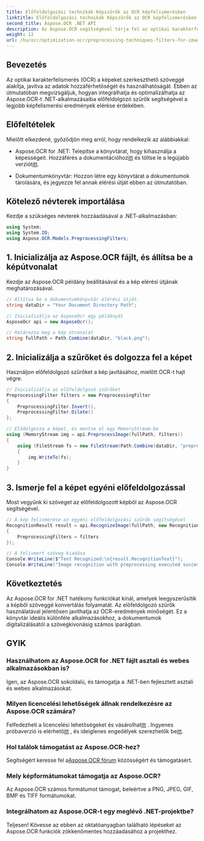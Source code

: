 ```yaml
---
title: Előfeldolgozási technikák Képszűrők az OCR képfelismerésben
linktitle: Előfeldolgozási technikák Képszűrők az OCR képfelismerésben
second_title: Aspose.OCR .NET API
description: Az Aspose.OCR segítségével tárja fel az optikai karakterfelismerésben (OCR) rejlő lehetőségeket .NET-alkalmazásaiban. Ez az útmutató lépésről lépésre bemutatja az OCR végrehajtását előfeldolgozó szűrők használatával.
weight: 12
url: /hu/ocr/optimization-ocr/preprocessing-techniques-filters-for-image/
---
```

## Bevezetés

Az optikai karakterfelismerés (OCR) a képeket szerkeszthető szöveggé alakítja, javítva az adatok hozzáférhetőségét és használhatóságát. Ebben az útmutatóban megvizsgáljuk, hogyan integrálhatja és optimalizálhatja az Aspose.OCR-t .NET-alkalmazásaiba előfeldolgozó szűrők segítségével a legjobb képfelismerési eredmények elérése érdekében.

## Előfeltételek

Mielőtt elkezdené, győződjön meg arról, hogy rendelkezik az alábbiakkal:

-  Aspose.OCR for .NET: Telepítse a könyvtárat, hogy kihasználja a képességeit. Hozzáférés a dokumentációhoz[itt](https://reference.aspose.com/ocr/net/) és töltse le a legújabb verziót[itt](https://releases.aspose.com/ocr/net/).

- Dokumentumkönyvtár: Hozzon létre egy könyvtárat a dokumentumok tárolására, és jegyezze fel annak elérési útját ebben az útmutatóban.

## Kötelező névterek importálása

Kezdje a szükséges névterek hozzáadásával a .NET-alkalmazásban:

```csharp
using System;
using System.IO;
using Aspose.OCR.Models.PreprocessingFilters;
```

## 1. Inicializálja az Aspose.OCR fájlt, és állítsa be a képútvonalat

Kezdje az Aspose.OCR példány beállításával és a kép elérési útjának meghatározásával.

```csharp
// Állítsa be a dokumentumkönyvtár elérési útját.
string dataDir = "Your Document Directory Path";

// Inicializálja az AsposeOcr egy példányát
AsposeOcr api = new AsposeOcr();

// Határozza meg a kép útvonalát
string fullPath = Path.Combine(dataDir, "black.png");
```

## 2. Inicializálja a szűrőket és dolgozza fel a képet

Használjon előfeldolgozó szűrőket a kép javításához, mielőtt OCR-t hajt végre.

```csharp
// Inicializálja az előfeldolgozó szűrőket
PreprocessingFilter filters = new PreprocessingFilter
{
    PreprocessingFilter.Invert(),
    PreprocessingFilter.Dilate()
};

// Elődolgozza a képet, és mentse el egy MemoryStream-be
using (MemoryStream img = api.PreprocessImage(fullPath, filters))
{
    using (FileStream fs = new FileStream(Path.Combine(dataDir, "preprocessed.png"), FileMode.Create))
    {
        img.WriteTo(fs);
    }
}
```

## 3. Ismerje fel a képet egyéni előfeldolgozással

Most vegyünk ki szöveget az előfeldolgozott képből az Aspose.OCR segítségével.

```csharp
// A kép felismerése az egyéni előfeldolgozási szűrők segítségével
RecognitionResult result = api.RecognizeImage(fullPath, new RecognitionSettings
{
    PreprocessingFilters = filters
});

// A felismert szöveg kiadása
Console.WriteLine($"Text Recognized:\n{result.RecognitionText}");
Console.WriteLine("Image recognition with preprocessing executed successfully.");
```

## Következtetés

Az Aspose.OCR for .NET hatékony funkciókat kínál, amelyek leegyszerűsítik a képből szöveggé konvertálás folyamatát. Az előfeldolgozó szűrők használatával jelentősen javíthatja az OCR-eredmények minőségét. Ez a könyvtár ideális különféle alkalmazásokhoz, a dokumentumok digitalizálásától a szövegkivonásig számos iparágban.

## GYIK

### Használhatom az Aspose.OCR for .NET fájlt asztali és webes alkalmazásokban is?  
Igen, az Aspose.OCR sokoldalú, és támogatja a .NET-ben fejlesztett asztali és webes alkalmazásokat.

### Milyen licencelési lehetőségek állnak rendelkezésre az Aspose.OCR számára?  
 Felfedezheti a licencelési lehetőségeket és vásárolhat[itt](https://purchase.conholdate.com/buy) . Ingyenes próbaverzió is elérhető[itt](https://releases.aspose.com/) , és ideiglenes engedélyek szerezhetők be[itt](https://purchase.conholdate.com/temporary-license/).

### Hol találok támogatást az Aspose.OCR-hez?  
Segítségért keresse fel a[Aspose.OCR fórum](https://forum.aspose.com/c/ocr/16) közösségért és támogatásért.

### Mely képformátumokat támogatja az Aspose.OCR?  
Az Aspose.OCR számos formátumot támogat, beleértve a PNG, JPEG, GIF, BMP és TIFF formátumokat.

### Integrálhatom az Aspose.OCR-t egy meglévő .NET-projektbe?  
Teljesen! Kövesse az ebben az oktatóanyagban található lépéseket az Aspose.OCR funkciók zökkenőmentes hozzáadásához a projekthez.